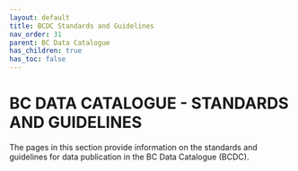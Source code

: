 ```yaml
---
layout: default
title: BCDC Standards and Guidelines
nav_order: 31
parent: BC Data Catalogue
has_children: true
has_toc: false
---
```


# BC DATA CATALOGUE - STANDARDS AND GUIDELINES

The pages in this section provide information on the standards and guidelines for data publication in the BC Data Catalogue (BCDC).
